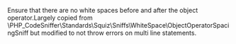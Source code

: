 Ensure that there are no white spaces before and after the object operator.Largely copied from
\PHP_CodeSniffer\Standards\Squiz\Sniffs\WhiteSpace\ObjectOperatorSpacingSniff
but modified to not throw errors on multi line statements.